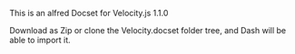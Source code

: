This is an alfred Docset for Velocity.js 1.1.0 

Download as Zip or clone the Velocity.docset folder tree, and Dash will be able to import it.